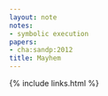 ```yaml
---
layout: note
notes:
- symbolic execution
papers:
- cha:sandp:2012
title: Mayhem
---
```

{% include links.html %}
